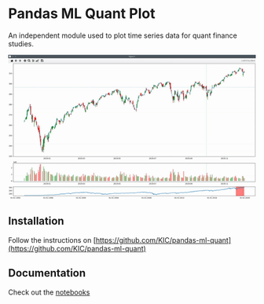 # Pandas ML Quant Plot

An independent module used to plot time series data for quant finance studies. 
 
![showcase][ghi1]
 
## Installation
Follow the instructions on [https://github.com/KIC/pandas-ml-quant](https://github.com/KIC/pandas-ml-quant)

## Documentation
Check out the [notebooks][ghl1]

[ghl1]: https://github.com/KIC/pandas-ml-quant/tree/0.2.7/pandas-ta-quant-plot/./examples
[ghi1]: https://github.com/KIC/pandas-ml-quant/raw/0.2.7/pandas-ta-quant-plot/../.readme/videos/ta_plot.gif

